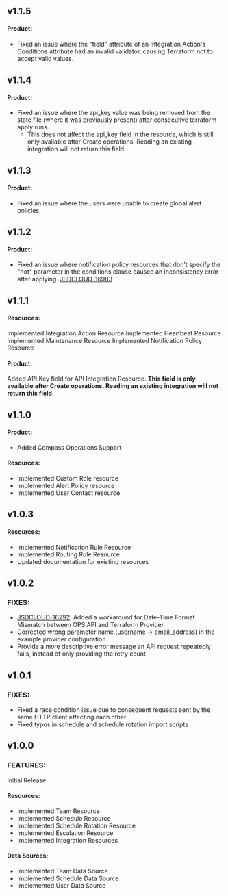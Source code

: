 ## v1.1.5

#### Product:

- Fixed an issue where the "field" attribute of an Integration Action's Conditions attribute had an invalid validator, causing Terraform not to accept valid values.

## v1.1.4

#### Product:

- Fixed an issue where the api_key value was being removed from the state file (where it was previously present) after consecutive terraform apply runs.
  - This does not affect the api_key field in the resource, which is still only available after Create operations. Reading an existing integration will not return this field.

## v1.1.3

#### Product:

- Fixed an issue where the users were unable to create global alert policies.

## v1.1.2

#### Product:

- Fixed an issue where notification policy resources that don't specify the "not" parameter in the conditions clause caused an inconsistency error after applying. [JSDCLOUD-16983](https://jira.atlassian.com/browse/JSDCLOUD-16983)

## v1.1.1

#### Resources:

Implemented Integration Action Resource
Implemented Heartbeat Resource
Implemented Maintenance Resource
Implemented Notification Policy Resource

#### Product:
Added API Key field for API Integration Resource. **This field is only available after Create operations. Reading an existing integration will not return this field.**

## v1.1.0

#### Product:

- Added Compass Operations Support

#### Resources:

- Implemented Custom Role resource 
- Implemented Alert Policy resource 
- Implemented User Contact resource

## v1.0.3

#### Resources:

- Implemented Notification Rule Resource
- Implemented Routing Rule Resource
- Updated documentation for existing resources

## v1.0.2

### FIXES:

- [JSDCLOUD-16292](https://jira.atlassian.com/browse/JSDCLOUD-16292): Added a workaround for Date-Time Format Mismatch between OPS API and Terraform Provider
- Corrected wrong parameter name (username -> email_address) in the example provider configuration
- Provide a more descriptive error message an API request repeatedly fails, instead of only providing the retry count

## v1.0.1

### FIXES:

- Fixed a race condition issue due to consequent requests sent by the same HTTP client effecting each other.
- Fixed typos in schedule and schedule rotation import scripts

## v1.0.0

### FEATURES:

Initial Release

#### Resources:

- Implemented Team Resource
- Implemented Schedule Resource
- Implemented Schedule Rotation Resource
- Implemented Escalation Resource
- Implemented Integration Resources

#### Data Sources:

- Implemented Team Data Source
- Implemented Schedule Data Source
- Implemented User Data Source